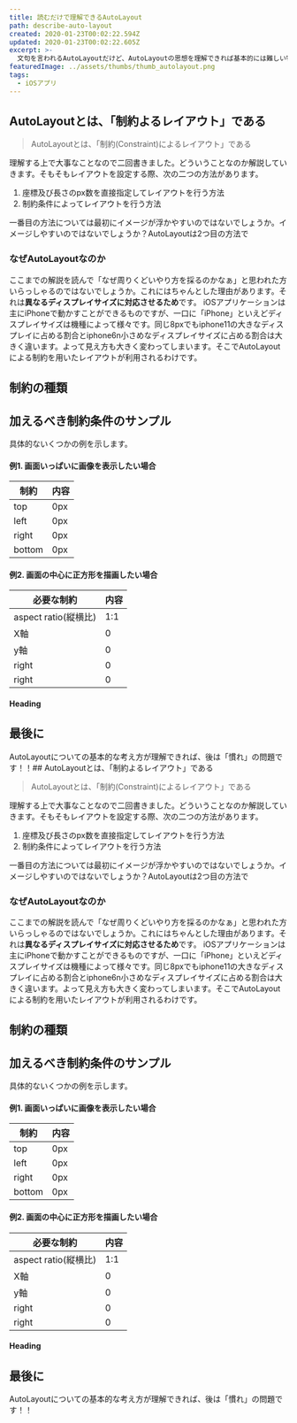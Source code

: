 ```yaml
---
title: 読むだけで理解できるAutoLayout
path: describe-auto-layout
created: 2020-01-23T00:02:22.594Z
updated: 2020-01-23T00:02:22.605Z
excerpt: >-
  文句を言われるAutoLayoutだけど、AutoLayoutの思想を理解できれば基本的には難しい物ではないよ。この記事はAutolayoutの思想と基本概念、そしてサンプルを紹介しているよ。読むだけでグッと理解がしやすくなるはずだよ
featuredImage: ../assets/thumbs/thumb_autolayout.png
tags:
  - iOSアプリ
---
```

## AutoLayoutとは、「制約よるレイアウト」である
> AutoLayoutとは、「制約(Constraint)によるレイアウト」である

理解する上で大事なことなので二回書きました。どういうことなのか解説していきます。そもそもレイアウトを設定する際、次の二つの方法があります。

1. 座標及び長さのpx数を直接指定してレイアウトを行う方法
2. 制約条件によってレイアウトを行う方法

一番目の方法については最初にイメージが浮かやすいのではないでしょうか。イメージしやすいのではないでしょうか？AutoLayoutは2つ目の方法で

### なぜAutoLayoutなのか
ここまでの解説を読んで「なぜ周りくどいやり方を採るのかなぁ」と思われた方いらっしゃるのではないでしょうか。これにはちゃんとした理由があります。それは**異なるディスプレイサイズに対応させるため**です。
iOSアプリケーションは主にiPhoneで動かすことができるものですが、一口に「iPhone」といえどディスプレイサイズは機種によって様々です。同じ8pxでもiphone11の大きなディスプレイに占める割合とiphone6n小さめなディスプレイサイズに占める割合は大きく違います。よって見え方も大きく変わってしまいます。そこでAutoLayoutによる制約を用いたレイアウトが利用されるわけです。

## 制約の種類


## 加えるべき制約条件のサンプル
具体的ないくつかの例を示します。

#### 例1. 画面いっぱいに画像を表示したい場合
|制約|内容|
|---|---|
|top|0px|
|left|0px|
|right|0px|
|bottom|0px|

#### 例2. 画面の中心に正方形を描画したい場合
|必要な制約|内容|
|---|---|
|aspect ratio(縦横比)|1:1|
|X軸|0|
|y軸|0|
|right|0|
|right|0|

#### Heading

#### 

## 最後に
AutoLayoutについての基本的な考え方が理解できれば、後は「慣れ」の問題です！！## AutoLayoutとは、「制約よるレイアウト」である
> AutoLayoutとは、「制約(Constraint)によるレイアウト」である

理解する上で大事なことなので二回書きました。どういうことなのか解説していきます。そもそもレイアウトを設定する際、次の二つの方法があります。

1. 座標及び長さのpx数を直接指定してレイアウトを行う方法
2. 制約条件によってレイアウトを行う方法

一番目の方法については最初にイメージが浮かやすいのではないでしょうか。イメージしやすいのではないでしょうか？AutoLayoutは2つ目の方法で

### なぜAutoLayoutなのか
ここまでの解説を読んで「なぜ周りくどいやり方を採るのかなぁ」と思われた方いらっしゃるのではないでしょうか。これにはちゃんとした理由があります。それは**異なるディスプレイサイズに対応させるため**です。
iOSアプリケーションは主にiPhoneで動かすことができるものですが、一口に「iPhone」といえどディスプレイサイズは機種によって様々です。同じ8pxでもiphone11の大きなディスプレイに占める割合とiphone6n小さめなディスプレイサイズに占める割合は大きく違います。よって見え方も大きく変わってしまいます。そこでAutoLayoutによる制約を用いたレイアウトが利用されるわけです。

## 制約の種類


## 加えるべき制約条件のサンプル
具体的ないくつかの例を示します。

#### 例1. 画面いっぱいに画像を表示したい場合
|制約|内容|
|---|---|
|top|0px|
|left|0px|
|right|0px|
|bottom|0px|

#### 例2. 画面の中心に正方形を描画したい場合
|必要な制約|内容|
|---|---|
|aspect ratio(縦横比)|1:1|
|X軸|0|
|y軸|0|
|right|0|
|right|0|

#### Heading

#### 

## 最後に
AutoLayoutについての基本的な考え方が理解できれば、後は「慣れ」の問題です！！
